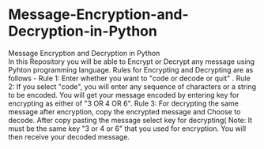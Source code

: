# Message-Encryption-and-Decryption-in-Python
Message Encryption and Decryption in Python  
In this Repository you will be able to Encrypt or Decrypt any message using Pyhton programming language. 
Rules for Encrypting and Decrypting are as follows -
Rule 1: Enter whether you want to "code or  decode or quit" . 
Rule 2: If you select "code", you will enter any sequence of characters or a string to be encoded.
You will get your message encoded by entering key for encrypting as either of "3 OR 4 OR 6".
Rule 3: For decrypting the same message after encryption, copy the encrypted message and Choose to decode.
After copy pasting the message select key for decrypting( Note: It must be the same key "3 or 4 or 6" that you used for encryption.
You will then receive your decoded message.


